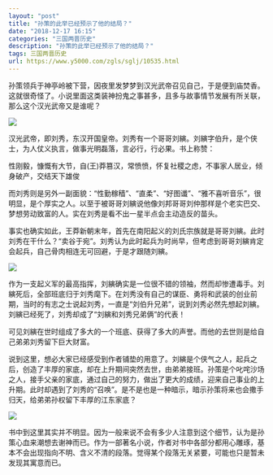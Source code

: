 ```yaml
---
layout: "post"
title: "孙策的此举已经预示了他的结局？"
date: "2018-12-17 16:15"
categories: "三国两晋历史"
description: "孙策的此举已经预示了他的结局？"
tags: 三国两晋历史
url: https://www.y5000.com/zgls/sglj/10535.html
---
```






孙策领兵于神亭岭被下营，因夜里发梦梦到汉光武帝召见自己，于是便到庙焚香。这就很奇怪了。小说里面这类装神扮鬼之事甚多，且多与故事情节发展有所关联，那么这个汉光武帝又是谁呢？

![](https://img.y5000.com/uploads/allimg/170113/8-1F1131601553Q.jpg)

汉光武帝，即刘秀，东汉开国皇帝。刘秀有一个哥哥刘縯。刘縯字伯升，是个侠士，为人仗义执言，做事光明磊落，言必行，行必果。书上称赞：

性刚毅，慷慨有大节，自(王)莽篡汉，常愤愤，怀复社稷之虑，不事家人居业，倾身破产，交结天下雄俊

而刘秀则是另外一副面貌：“性勤稼穑”、“直柔”、“好图谶”、“雅不喜听音乐”，很明显，是个厚实之人。以至于被哥哥刘縯说他像刘邦哥哥刘仲那样是个老实巴交、梦想劳动致富的人。实在刘秀是看不出一星半点会主动造反的苗头。

事实也确实如此，王莽新朝末年，首先在南阳起义的刘氏宗族就是哥哥刘縯。此时刘秀在干什么？“卖谷于宛”。刘秀认为此时起兵为时尚早，但考虑到哥哥刘縯肯定会起兵，自己骨肉相连无可回避，于是才跟随刘縯。

![](https://img.y5000.com/uploads/allimg/170113/8-1F113160204I8.jpg)

作为一支起义军的最高指挥，刘縯确实是一位很不错的领袖，然而却惨遭毒手。刘縯死后，全部班底归于刘秀麾下。在刘秀没有自己的谋臣、勇将和武装的创业前期，当时的有志之士说起刘秀，一直是“刘伯升兄弟”，说到刘秀必然先想起刘縯。刘縯已经死了，刘秀却成了“刘縯和刘秀兄弟俩”的代表！

可见刘縯在世时组成了多大的一个班底、获得了多大的声誉。而他的去世则是给自己弟弟刘秀留下巨大财富。

说到这里，想必大家已经感受到作者铺垫的用意了。刘縯是个侠气之人，起兵之后，创造了丰厚的家底，却在上升期间突然去世，由弟弟接班。孙策是个叱咤沙场之人，接手父亲的家底，通过自己的努力，做出了更大的成绩，迎来自己事业的上升期。此时却遇到了刘秀的“召唤”。是不是也是一种暗示，暗示孙策将来也会撒手归天，给弟弟孙权留下丰厚的江东家底？

![](https://img.y5000.com/uploads/allimg/170113/8-1F113160215V6.jpg)

书中到这里其实并不明显。因为一般来说不会有多少人注意到这个细节，认为是孙策心血来潮想去谢神而已。作为一部著名小说，作者对书中各部分都用心雕琢，基本不会出现指向不明、含义不清的段落。觉得某个段落无关紧要，可能也只是暂未发现其寓意而已。
